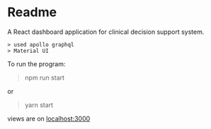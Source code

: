 # Readme

A React dashboard application for clinical decision support system. 

    > used apollo graphql
    > Material UI
To run the program:
> npm run start

or

> yarn start

views are on [localhost:3000](localhost:3000)